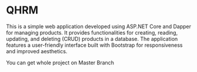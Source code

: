 # QHRM
This is a simple web application developed using ASP.NET Core and Dapper for managing products. It provides functionalities for creating, reading, updating, and deleting (CRUD) products in a database. The application features a user-friendly interface built with Bootstrap for responsiveness and improved aesthetics.

You can get whole project on Master Branch

